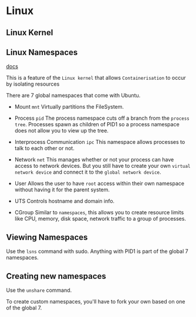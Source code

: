 # Linux

## Linux Kernel

## Linux Namespaces

[docs](https://www.howtogeek.com/devops/what-are-linux-namespaces-and-what-are-they-used-for/)

This is a feature of the `Linux kernel` that allows `Containerisation` to occur by isolating resources

There are 7 global namespaces that come with Ubuntu.

- Mount `mnt`
  Virtually partitions the FileSystem.

- Process `pid`
  The process namespace cuts off a branch from the `process tree`. Processes spawn as children of PID1 so a process namespace does not allow you to view up the tree.

- Interprocess Communication `ipc`
  This namespace allows processes to talk to each other or not.

- Network `net`
  This manages whether or not your process can have access to network devices. But you still have to create your own `virtual network device` and connect it to the `global network device`.

- User
  Allows the user to have `root` access within their own namespace without having it for the parent system.

- UTS
  Controls hostname and domain info.

- CGroup
  Similar to `namespaces`, this allows you to create resource limits like CPU, memory, disk space, network traffic to a group of processes.

## Viewing Namespaces

Use the `lsns` command with sudo. Anything with PID1 is part of the global 7 namespaces.

## Creating new namespaces

Use the `unshare` command.

To create custom namespaces, you'll have to fork your own based on one of the global 7.

<!-- Try doing this in Ubuntu creating and viewing new namespaces. Giving yourself full fs -->
